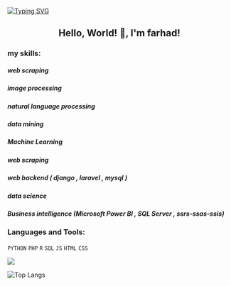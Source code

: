 [![Typing SVG](https://readme-typing-svg.herokuapp.com?multiline=true&width=500&lines=Data+science+,+ML+and+web+developer.++++++++++)](https://git.io/typing-svg)


<h2 align="center"> Hello, World! 👋, I'm farhad!</h2>

<h3 align="left">my skills:</h3> 
<h5> web scraping </h5>
<h5> image processing </h5>
<h5> natural language processing </h5>
<h5> data mining </h5>
<h5> Machine Learning </h5>
<h5> web scraping </h5>
<h5> web backend ( django , laravel , mysql ) </h5>
<h5> data science </h5>
<h5> Business intelligence (Microsoft Power BI , SQL Server , ssrs-ssas-ssis) </h5>


<h3 align="left">Languages and Tools:</h3>

<code>PYTHON</code>
<code>PHP</code>
<code>R</code>
<code>SQL</code>
<code>JS</code>
<code>HTML</code>
<code>CSS</code>




![](https://komarev.com/ghpvc/?username=farhadfarokhseresht)

![Top Langs](https://github-readme-stats.vercel.app/api/top-langs/?username=farhadfarokhseresht&layout=compact)
